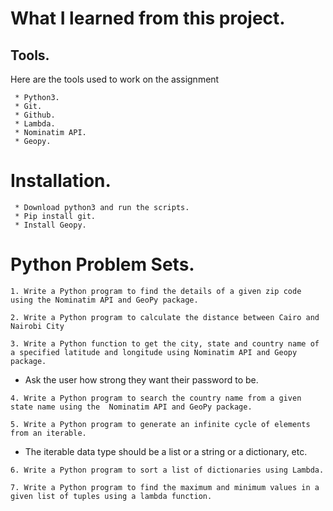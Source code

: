 # What I learned from this project.

## Tools.

Here are the tools used to work on the assignment

     * Python3.
     * Git.
     * Github.
     * Lambda.
     * Nominatim API.
     * Geopy.
     
# Installation.

     * Download python3 and run the scripts.
     * Pip install git.
     * Install Geopy.
     
# Python Problem Sets.
     
`1. Write a Python program to find the details of a given zip code using the Nominatim API and GeoPy package.`

`2. Write a Python program to calculate the distance between Cairo and Nairobi City`

`3. Write a Python function to get the city, state and country name of a specified latitude and longitude using Nominatim API and Geopy package.`

* Ask the user how strong they want their password to be.

`4. Write a Python program to search the country name from a given state name using the  Nominatim API and GeoPy package.`

`5. Write a Python program to generate an infinite cycle of elements from an iterable.`
* The iterable data type should be a list or a string or a dictionary, etc.

`6. Write a Python program to sort a list of dictionaries using Lambda.`

`7. Write a Python program to find the maximum and minimum values in a given list of tuples using a lambda function.`
